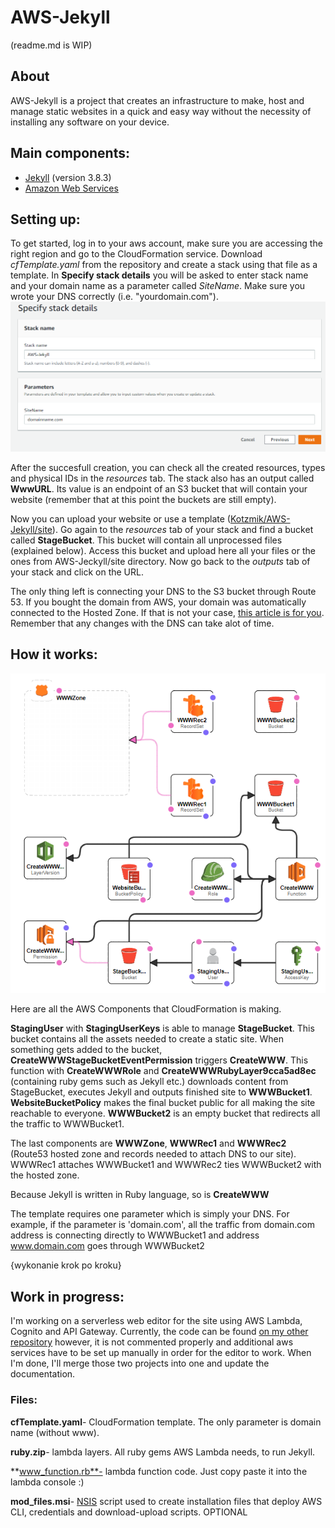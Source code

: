 # AWS-Jekyll
(readme.md is WIP)

## About
AWS-Jekyll is a project that creates an infrastructure to make, host and manage static websites in a quick and easy way without the necessity of installing any software on your device.

## Main components: 
- [Jekyll](https://jekyllrb.com) (version 3.8.3)
- [Amazon Web Services](https://aws.amazon.com)

## Setting up:
To get started, log in to your aws account, make sure you are accessing the right region and go to the CloudFormation service. Download *cfTemplate.yaml* from the repository and create a stack using that file as a template. In **Specify stack details** you will be asked to enter stack name and your domain name as a parameter called *SiteName*. Make sure you wrote your DNS correctly (i.e. "yourdomain.com"). ![1](img/1.png)

After the succesfull creation, you can check all the created resources, types and physical IDs in the *resources* tab. The stack also has an output called **WwwURL**. Its value is an endpoint of an S3 bucket that will contain your website (remember that at this point the buckets are still empty). 

Now you can upload your website or use a template ([Kotzmik/AWS-Jekyll/site](https://github.com/Kotzmik/AWS-Jekyll/tree/master/site)). Go again to the *resources* tab of your stack and find a bucket called **StageBucket**. This bucket will contain all unprocessed files (explained below). Access this bucket and upload here all your files or the ones from AWS-Jeckyll/site directory. Now go back to the *outputs* tab of your stack and click on the URL.

The only thing left is connecting your DNS to the S3 bucket through Route 53. If you bought the domain from AWS, your domain was automatically connected to the Hosted Zone. If that is not your case, [this article is for you](https://docs.aws.amazon.com/Route53/latest/DeveloperGuide/MigratingDNS.html). Remember that any changes with the DNS can take alot of time.

## How it works:
![Template](img/CF.png)

Here are all the AWS Components that CloudFormation is making. 

**StagingUser** with **StagingUserKeys** is able to manage **StageBucket**. 
This bucket contains all the assets needed to create a static site. 
When something gets added to the bucket, **CreateWWWStageBucketEventPermission** triggers **CreateWWW**. 
This function with **CreateWWWRole** and **CreateWWWRubyLayer9cca5ad8ec** (containing ruby gems such as Jekyll etc.) downloads content from StageBucket, executes Jekyll and outputs finished site to **WWWBucket1**. **WebsiteBucketPolicy** makes the final bucket public for all making the site reachable to everyone. 
**WWWBucket2** is an empty bucket that redirects all the traffic to WWWBucket1. 

The last components are **WWWZone**, **WWWRec1** and **WWWRec2** (Route53 hosted zone and records needed to attach DNS to our site). WWWRec1 attaches WWWBucket1 and WWWRec2 ties WWWBucket2 with the hosted zone. 

Because Jekyll is written in Ruby language, so is **CreateWWW**

The template requires one parameter which is simply your DNS. For example, if the parameter is 'domain.com', all the traffic from domain.com address is connecting directly to WWWBucket1 and address www.domain.com goes through WWWBucket2

{wykonanie krok po kroku}

## Work in progress:
I'm working on a serverless web editor for the site using AWS Lambda, Cognito and API Gateway. Currently, the code can be found [on my other repository](https://github.com/Kotzmik/git2s3test) however, it is not commented properly and additional aws services have to be set up manually in order for the editor to work. When I'm done, I'll merge those two projects into one and update the documentation.


### Files:
**cfTemplate.yaml**- CloudFormation template. The only parameter is domain name (without www).

**ruby.zip**- lambda layers. All ruby gems AWS Lambda needs, to run Jekyll.

**www_function.rb**- lambda function code. Just copy paste it into the lambda console :)

**mod_files.msi**- [NSIS](https://nsis.sourceforge.io/Main_Page) script used to create installation files that deploy AWS CLI, credentials and download-upload scripts. OPTIONAL

